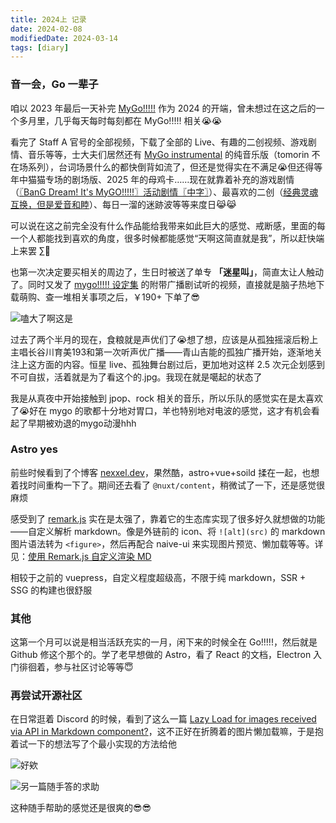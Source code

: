 ```yaml
---
title: 2024上 记录
date: 2024-02-08
modifiedDate: 2024-03-14
tags: [diary]
---
```


### 音一会，Go 一辈子

咱以 2023 年最后一天补完 [MyGo!!!!!] 作为 2024 的开端，曾未想过在这之后的一个多月里，几乎每天每时每刻都在 MyGo!!!!! 相关😭😭

看完了 Staff A 官号的全部视频，下载了全部的 Live、有趣的二创视频、游戏剧情、音乐等等，士大夫们居然还有 [MyGo instrumental] 的纯音乐版（tomorin 不在场系列），台词场景什么的都快倒背如流了，但还是觉得实在不满足😭但还得等年中猫猫专场的剧场版、2025 年的母鸡卡……现在就靠着补充的游戏剧情（[〖BanG Dream! It's MyGO!!!!!〗活动剧情〖中字〗]）、最喜欢的二创（[经典灵魂互换，但是爱音和睦]）、每日一溜的迷跡波等等来度日😹😹

可以说在这之前完全没有什么作品能给我带来如此巨大的感觉、戒断感，里面的每一个人都能找到喜欢的角度，很多时候都能感觉“天啊这简直就是我”，所以赶快端上来罢 ∑🍺

也第一次决定要买相关的周边了，生日时被送了单专 **「迷星叫」**，简直太让人触动了。同时又发了 [mygo!!!!! 设定集] 的附带广播剧试听的视频，直接就是脑子热地下载萌购、查一堆相关事项之后，￥190+ 下单了😎

![嗑大了啊这是](/blog/diary/mygo-meme1.webp)

过去了两个半月的现在，食粮就是声优们了😭想了想，应该是从孤独摇滚后粉上主唱长谷川育美193和第一次听声优广播——青山吉能的孤独广播开始，逐渐地关注上这方面的内容。恒星 live、孤独舞台剧过后，更加地对这样 2.5 次元企划感到不可自拔，活着就是为了看这个的.jpg。我现在就是噶起的状态了

我是从真夜中开始接触到 jpop、rock 相关的音乐，所以乐队的感觉实在是太喜欢了😭好在 mygo 的歌都十分地对胃口，羊也特别地对电波的感觉，这才有机会看起了早期被劝退的mygo动漫hhh

[MyGo!!!!!]: https://bgm.tv/subject/428735
[MyGo instrumental]: https://bang-dream.com/mygo_inst
[〖BanG Dream! It's MyGO!!!!!〗活动剧情〖中字〗]: https://www.bilibili.com/video/BV1Hw411U7nK/
[经典灵魂互换，但是爱音和睦]: https://space.bilibili.com/7477105/channel/collectiondetail?sid=1948104
[mygo!!!!! 设定集]: https://gekkan-bushi.com/topics/mygofootprints/

### Astro yes

前些时候看到了个博客 [nexxel.dev]，果然酷，astro+vue+soild 揉在一起，也想着找时间重构一下了。期间还去看了 `@nuxt/content`，稍微试了一下，还是感觉很麻烦

感受到了 [remark.js] 实在是太强了，靠着它的生态库实现了很多好久就想做的功能——自定义解析 markdown。像是外链前的 icon、将 `![alt](src)` 的 markdown 图片语法转为 `<figure>`，然后再配合 naive-ui 来实现图片预览、懒加载等等。详见：[使用 Remark.js 自定义渲染 MD]

相较于之前的 vuepress，自定义程度超级高，不限于纯 markdown，SSR + SSG 的构建也很舒服

[使用 Remark.js 自定义渲染 MD]: ../remarkjs-diy-md.md

### 其他

这第一个月可以说是相当活跃充实的一月，闲下来的时候全在 Go!!!!!，然后就是 Github 修这个那个的。学了老早想做的 Astro，看了 React 的文档，Electron 入门徘徊着，参与社区讨论等等😇

### 再尝试开源社区

在日常逛着 Discord 的时候，看到了这么一篇 [Lazy Load for images received via API in Markdown component?]，这不正好在折腾着的图片懒加载嘛，于是抱着试一下的想法写了个最小实现的方法给他

![好欸](/blog/diary/discord-astro-0.webp)

![另一篇随手答的求助](/blog/diary/discord-astro-1.webp)

这种随手帮助的感觉还是很爽的😎😎

[nexxel.dev]: https://github.com/nexxeln/nexxel.dev
[remark.js]: https://github.com/remarkjs/
[Lazy Load for images received via API in Markdown component?]: https://discord.com/channels/830184174198718474/1202243013540323390

